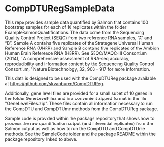# CompDTURegSampleData

This repo provides sample data quantified by Salmon that contains 100 bootstrap samples for each of 10 replicates within the folder ExampleSalmonQuantifications.  The data come from the Sequencing Quality Control Project (SEQC) from two reference RNA samples, “A” and “B”. Sample A contains five replicates of the Strategene Universal Human Reference RNA (UHRR) and Sample B contains five replicates of the Ambion Human Brain Reference RNA (HBRR).  See SEQC/MAQC-III Consortium (2014), ``A comprehensive assessment of RNA-seq accuracy, reproducibility and information content by the Sequencing Quality Control Consortium,'' Nature Biotechnology, 32, 903 – 917 for more information.

This data is designed to be used with the CompDTUReg package available at https://github.com/skvanburen/CompDTUReg.  

Additionally, gene level files are provided for a small subet of 10 genes in the folder GeneLevelFiles and in a convenient zipped format in the file "GeneLevelFiles.zip".  These files contain all information necessary to run the CompDTU and CompDTUme methods from the CompDTUReg package.

Sample code is provided within the package repository that shows how to process the raw quantification output (and inferential replicates) from the Salmon output as well as how to run the CompDTU and CompDTUme methods.  See the SampleCode folder and the package README within the package repository linked to above.
